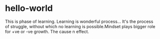 # hello-world
This is phase of learning.
Learning is wonderful process...
It's the process of struggle, without which no learning is possible.Mindset plays bigger role for +ve or -ve growth. The cause n effect.
